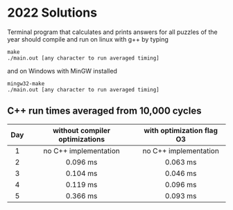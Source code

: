 # 2022 Solutions
Terminal program that calculates and prints answers for all puzzles of the year should compile and run on linux with g++ by typing
```
make
./main.out [any character to run averaged timing]
```
and on Windows with MinGW installed
```
mingw32-make
./main.out [any character to run averaged timing]
```

## C++ run times averaged from 10,000 cycles

Day | without compiler optimizations | with optimization flag O3
:-: | :-: | :-:
1 | no C++ implementation | no C++ implementation
2 | 0.096 ms | 0.063 ms
3 | 0.104 ms | 0.046 ms
4 | 0.119 ms | 0.096 ms
5 | 0.366 ms | 0.093 ms